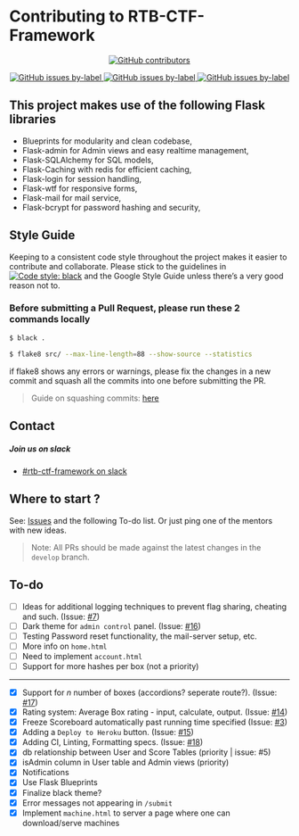 
# Contributing to RTB-CTF-Framework

<p align="center">
  <a href="https://github.com/codeiiest-dev/RTB-CTF-Framework/graphs/contributors">
    <img alt="GitHub contributors" src="https://img.shields.io/github/contributors-anon/codeiiest-dev/RTB-CTF-Framework?color=red&logo=github&style=for-the-badge">
  </a>
</p>

<p align="center">
  <a href="https://github.com/codeiiest-dev/RTB-CTF-Framework/issues?q=is%3Aopen+is%3Aissue+label%3Aeasy">
    <img alt="GitHub issues by-label" src="https://img.shields.io/github/issues/codeiiest-dev/RTB-CTF-Framework/easy?color=seagreen&style=for-the-badge">
  </a>
  <a href="https://github.com/codeiiest-dev/RTB-CTF-Framework/issues?q=is%3Aopen+is%3Aissue+label%3Amedium">
    <img alt="GitHub issues by-label" src="https://img.shields.io/github/issues/codeiiest-dev/RTB-CTF-Framework/medium?color=%23e99695&style=for-the-badge">
  </a>
  <a href="https://github.com/codeiiest-dev/RTB-CTF-Framework/issues?q=is%3Aopen+is%3Aissue+label%3Ahard">
    <img alt="GitHub issues by-label" src="https://img.shields.io/github/issues/codeiiest-dev/RTB-CTF-Framework/hard?color=%23cc317c%09&style=for-the-badge">
  </a>
</p>

## This project makes use of the following Flask libraries

* Blueprints for modularity and clean codebase,
* Flask-admin for Admin views and easy realtime management,
* Flask-SQLAlchemy for SQL models,
* Flask-Caching with redis for efficient caching,
* Flask-login for session handling,
* Flask-wtf for responsive forms,
* Flask-mail for mail service,
* Flask-bcrypt for password hashing and security,

## Style Guide

Keeping to a consistent code style throughout the project makes it easier to contribute and collaborate. Please stick to the guidelines in [![Code style: black](https://img.shields.io/badge/code%20style-black-000000.svg)](https://github.com/psf/black) and the Google Style Guide unless there’s a very good reason not to.

### Before submitting a Pull Request, please run these 2 commands locally

```bash
$ black .
```

```bash
$ flake8 src/ --max-line-length=88 --show-source --statistics
```

if flake8 shows any errors or warnings, please fix the changes in a new commit and squash all the commits into one before submitting the PR.

> Guide on squashing commits: [here](https://github.com/wprig/wprig/wiki/How-to-squash-commits)

## Contact

##### Join us on slack

- [#rtb-ctf-framework on slack](https://rtb-ctf-framework.slack.com)

## Where to start ?

See: [Issues](https://github.com/codeiiest-dev/RTB-CTF-Framework/issues) and the following To-do list. Or just ping one of the mentors with new ideas.

> Note: All PRs should be made against the latest changes in the `develop` branch.

## To-do

- [ ] Ideas for additional logging techniques to prevent flag sharing, cheating and such. (Issue: [#7](https://github.com/codeiiest-dev/RTB-CTF-Framework/issues/7))
- [ ] Dark theme for `admin control` panel. (Issue: [#16](https://github.com/codeiiest-dev/RTB-CTF-Framework/issues/16))
- [ ] Testing Password reset functionality, the mail-server setup, etc.
- [ ] More info on `home.html`
- [ ] Need to implement `account.html`
- [ ] Support for more hashes per box (not a priority)

<hr/>

- [x] Support for *n* number of boxes (accordions? seperate route?). (Issue: [#17](https://github.com/codeiiest-dev/RTB-CTF-Framework/issues/17))
- [x] Rating system: Average Box rating - input, calculate, output. (Issue: [#14](https://github.com/codeiiest-dev/RTB-CTF-Framework/issues/14))
- [x] Freeze Scoreboard automatically past running time specified (Issue: [#3](https://github.com/codeiiest-dev/RTB-CTF-Framework/issues/3))
- [x] Adding a `Deploy to Heroku` button. (Issue: [#15](https://github.com/codeiiest-dev/RTB-CTF-Framework/issues/15))
- [x] Adding CI, Linting, Formatting specs. (Issue: [#18](https://github.com/codeiiest-dev/RTB-CTF-Framework/issues/18))
- [x] db relationship between User and Score Tables (priority | issue: #5)
- [x] isAdmin column in User table and Admin views (priority)
- [x] Notifications
- [x] Use Flask Blueprints
- [x] Finalize black theme?
- [x] Error messages not appearing in `/submit`
- [x] Implement `machine.html` to server a page where one can download/serve machines
